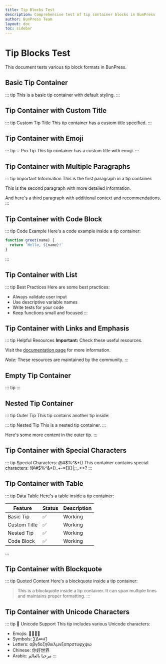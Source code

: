 ```yaml
---
title: Tip Blocks Test
description: Comprehensive test of tip container blocks in BunPress
author: BunPress Team
layout: doc
toc: sidebar
---
```


# Tip Blocks Test

This document tests various tip block formats in BunPress.

## Basic Tip Container

::: tip
This is a basic tip container with default styling.
:::

## Tip Container with Custom Title

::: tip Custom Tip Title
This tip container has a custom title specified.
:::

## Tip Container with Emoji

::: tip 💡 Pro Tip
This tip container has a custom title with emoji.
:::

## Tip Container with Multiple Paragraphs

::: tip Important Information
This is the first paragraph in a tip container.

This is the second paragraph with more detailed information.

And here's a third paragraph with additional context and recommendations.
:::

## Tip Container with Code Block

::: tip Code Example
Here's a code example inside a tip container:

```javascript
function greet(name) {
  return `Hello, ${name}!`
}
```

:::

## Tip Container with List

::: tip Best Practices
Here are some best practices:

- Always validate user input
- Use descriptive variable names
- Write tests for your code
- Keep functions small and focused
:::

## Tip Container with Links and Emphasis

::: tip Helpful Resources
**Important:** Check these useful resources.

Visit the [documentation page](/docs) for more information.

*Note:* These resources are maintained by the community.
:::

## Empty Tip Container

::: tip
:::

## Nested Tip Container

::: tip Outer Tip
This tip contains another tip inside:

::: tip Nested Tip
This is a nested tip container.
:::

Here's some more content in the outer tip.
:::

## Tip Container with Special Characters

::: tip Special Characters: @#$%^&*()
This container contains special characters: !@#$%^&*()_+-=[]{}|;:,.<>?
:::

## Tip Container with Table

::: tip Data Table
Here's a table inside a tip container:

| Feature | Status | Description |
|---------|--------|-------------|
| Basic Tip | ✅ | Working |
| Custom Title | ✅ | Working |
| Nested Tip | ✅ | Working |
| Code Block | ✅ | Working |
:::

## Tip Container with Blockquote

::: tip Quoted Content
Here's a blockquote inside a tip container:

> This is a blockquote inside a tip container.
> It can span multiple lines and maintains proper formatting.
:::

## Tip Container with Unicode Characters

::: tip 🌟 Unicode Support
This tip includes various Unicode characters:

- Emojis: 🚀✨💡🔥
- Symbols: ∑∆∞√∫
- Letters: αβγδεζηθικλμνξοπρστυφχψω
- Chinese: 你好世界
- Arabic: مرحبا بالعالم
:::
